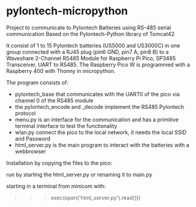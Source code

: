 # pylontech-micropython
Project to communicate to Pylontech Batteries using RS-485 serial communication
Based on the Pylontech-Python library of Tomcat42

It consist of 1 to 15 Pylontech batteries (US5000 and US3000C) in one group connected with a RJ45 plug (pin6 GND, pin7 A, pin8 B) to a
Waveshare 2-Channel RS485 Module for Raspberry Pi Pico, SP3485 Transceiver, UART to RS485.
The Raspberry Pico W is programmed with a Raspberry 400 with Thonny in micropython.

The program consists of:
- pylontech_base that communicates with the UART0 of the pico via channel 0 of the RS485 module
- the pylontech_encode and _decode implement the RS485 Pylontech protocol
- menu.py is an interface for the communication and has a primitive terminal interface to test the functionality
- wlan.py connect the pico to the local network, it needs the local SSID and Password
- html_server.py is the main program to interact with the batteries with a webbrowser
 
 
Installation by copying the files to the pico:

run by starting the html_server.py or renaming it to main.py

starting in a terminal from minicom with:
>>>exec(open('html_server.py').read()))
